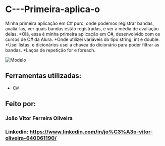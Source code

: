 # C---Primeira-aplica-o
Minha primeira aplicação em C# puro, onde podemos registrar bandas, avaliá-las, ver quais bandas estão registradas, e ver a média de avaliação delas.
*Olá, essa é minha primeira aplicação em C#, desenvolvido com os cursos de C# da Alura.
*Onde utilizei variáveis do tipo string, int e double.
*Usei listas, e dicionários usei a chavea do dicionário para poder filtrar as bandas.
*Laços de repetição for e foreach.

![Modelo](https://github.com/JoaoOliveira02/Primeira_Aplicacao_C_Sharp/assets/97929873/f1a01365-afe0-4fcd-883a-83c4c63b5346)

## Ferramentas utilizadas:

* C#

## Feito por:

### João Vitor Ferreira Oliveira

### Linkedin: https://www.linkedin.com/in/jo%C3%A3o-vitor-oliveira-640061190/
